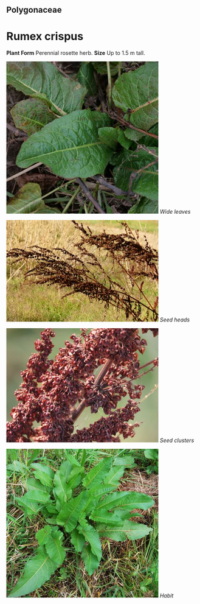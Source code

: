 ## Polygonaceae
# Rumex crispus

**Plant Form** Perennial rosette herb. **Size** Up to 1.5 m tall.


![Wide leaves](61457_P1020223.jpg)
   *Wide leaves* 

![Seed heads](11151_P6950020.jpg)
   *Seed heads* 

![Seed clusters](3990_751_IMG_9823.jpg)
   *Seed clusters* 

![Habit](13671_DSC_0067.jpg)
   *Habit* 

